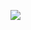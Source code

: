 ![](https://cdn.nlark.com/yuque/0/2022/jpeg/1128524/1667667633964-396876fe-ab62-420b-865d-a8c3cda142a4.jpeg)
